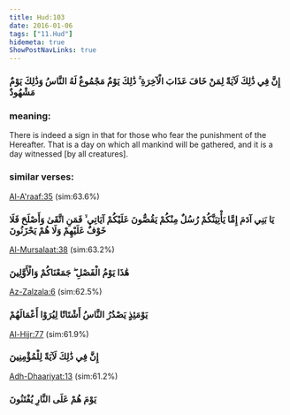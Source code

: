 ```yaml
---
title: Hud:103
date: 2016-01-06
tags: ["11.Hud"]
hidemeta: true 
ShowPostNavLinks: true 
---
```

### إِنَّ فِي ذَٰلِكَ لَآيَةً لِمَنْ خَافَ عَذَابَ الْآخِرَةِ ۚ ذَٰلِكَ يَوْمٌ مَجْمُوعٌ لَهُ النَّاسُ وَذَٰلِكَ يَوْمٌ مَشْهُودٌ
### meaning: 
There is indeed a sign in that for those who fear the punishment of the Hereafter. That is a day on which all mankind will be gathered, and it is a day witnessed [by all creatures].
### similar verses: 

[Al-A'raaf:35](/7/35) (sim:63.6%)

### يَا بَنِي آدَمَ إِمَّا يَأْتِيَنَّكُمْ رُسُلٌ مِنْكُمْ يَقُصُّونَ عَلَيْكُمْ آيَاتِي ۙ فَمَنِ اتَّقَىٰ وَأَصْلَحَ فَلَا خَوْفٌ عَلَيْهِمْ وَلَا هُمْ يَحْزَنُونَ

[Al-Mursalaat:38](/77/38) (sim:63.2%)

### هَٰذَا يَوْمُ الْفَصْلِ ۖ جَمَعْنَاكُمْ وَالْأَوَّلِينَ

[Az-Zalzala:6](/99/6) (sim:62.5%)

### يَوْمَئِذٍ يَصْدُرُ النَّاسُ أَشْتَاتًا لِيُرَوْا أَعْمَالَهُمْ

[Al-Hijr:77](/15/77) (sim:61.9%)

### إِنَّ فِي ذَٰلِكَ لَآيَةً لِلْمُؤْمِنِينَ

[Adh-Dhaariyat:13](/51/13) (sim:61.2%)

### يَوْمَ هُمْ عَلَى النَّارِ يُفْتَنُونَ
